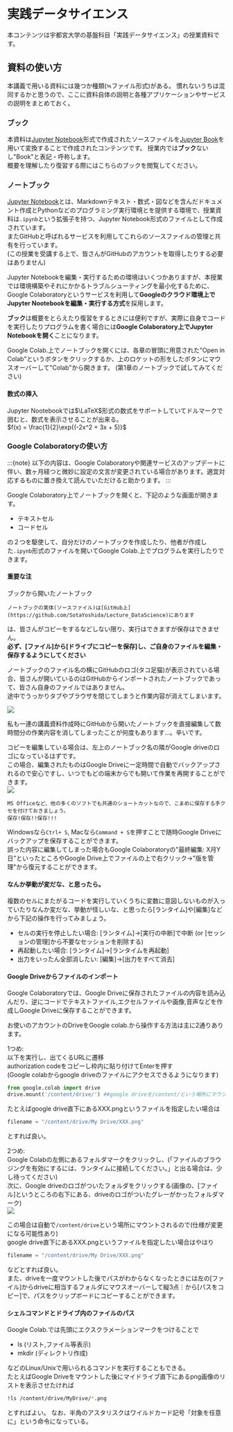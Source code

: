 # 実践データサイエンス

本コンテンツは宇都宮大学の基盤科目「実践データサイエンス」の授業資料です。


## 資料の使い方

本講義で用いる資料には幾つか種類(≒ファイル形式)がある。
慣れないうちは混同するかと思うので、ここに資料自体の説明と各種アプリケーションやサービスの説明をまとめておく。

### ブック
本資料は[Jupyter Notebook](https://github.com/jupyter/notebook)形式で作成されたソースファイルを[Jupyter Book](https://jupyterbook.org/en/stable/intro.html)を用いて変換することで作成されたコンテンツです。
授業内では**ブック**ないし"Book"と表記・呼称します。  
概要を理解したり復習する際にはこちらのブックを閲覧してください。

### ノートブック

[Jupyter Notebook](https://github.com/jupyter/notebook)とは、Markdownテキスト・数式・図などを含んだドキュメント作成とPythonなどのプログラミング実行環境とを提供する環境で、授業資料は`.ipynb`という拡張子を持つ、Jupyter Notebook形式のファイルとして作成されています。  
またGitHubと呼ばれるサービスを利用してこれらのソースファイルの管理と共有を行っています。  
(この授業を受講する上で、皆さんがGitHubのアカウントを取得したりする必要はありません)

Jupyter Notebookを編集・実行するための環境はいくつかありますが、本授業では環境構築やそれにかかるトラブルシューティングを最小化するために、Google Colaboratoryというサービスを利用して**Googleのクラウド環境上でJupyter Nootebookを編集・実行する方式**を採用します。

**ブック**は概要をとらえたり復習をするときには便利ですが、実際に自身でコードを実行したりプログラムを書く場合には**Google Colaboratory上でJupyter Notebookを開く**ことになります。

Google Colab.上でノートブックを開くには、各章の冒頭に用意された"Open in Colab"というボタンをクリックするか、上のロケットの形をしたボタンにマウスオーバーして"Colab"から開きます。
(第1章のノートブックで試してみてください)


#### 数式の挿入

Jupyter Nootebookでは$\LaTeX$形式の数式をサポートしていてドルマークで囲むと、数式を表示させることが出来る。  
$f(x) = \frac{1}{2}\exp{(-2x^2 + 3x + 5)}$

### Google Colaboratoryの使い方

:::{note}
以下の内容は、Google Colaboratoryや関連サービスのアップデートに伴い、数ヶ月経つと微妙に設定の文言が変更されている場合があります。適宜対応するものに置き換えて読んでいただけると助かります。
:::

Google Colaboratory上でノートブックを開くと、下記のような画面が開きます。
- テキストセル
- コードセル

の２つを駆使して、自分だけのノートブックを作成したり、他者が作成した`.ipynb`形式のファイルを開いてGoogle Colab.上でプログラムを実行したりできます。

#### 重要な注

ブックから開いたノートブック
```{margin}
ノートブックの実体(ソースファイル)は[GitHub上](https://github.com/SotaYoshida/Lecture_DataScience)にあります
```
は、皆さんがコピーをするなどしない限り、実行はできますが保存はできません。  
**必ず、[ファイル]から[ドライブにコピーを保存]し、ご自身のファイルを編集・保存するようにしてください**

ノートブックのファイル名の横にGitHubのロゴ(タコ足猫)が表示されている場合、皆さんが開いているのはGitHubからインポートされたノートブックであって、皆さん自身のファイルではありません。  
途中でうっかりタブやブラウザを閉じてしまうと作業内容が消えてしまいます。

![](https://drive.google.com/uc?export=view&id=1cs1XEAz0qbG2RtOqt1eIPGGiO9fngUE-)  


私も一連の講義資料作成時にGitHubから開いたノートブックを直接編集して数時間分の作業内容を消してしまったことが何度もあります...。辛いです。

コピーを編集している場合は、左上のノートブック名の隣がGoogle driveのロゴになっているはずです。  
この場合、編集されたものはGoogle Driveに一定時間で自動でバックアップされるので安心ですし、いつでもどの端末からでも開いて作業を再開することができます。  
![](https://drive.google.com/uc?export=view&id=1IibFQS1TVq6xDhG62AP9yG2Sy0c89Zut)


```{margin}
MS Officeなど、他の多くのソフトでも共通のショートカットなので、こまめに保存する手クセを付けておきましょう。
保存!保存!!保存!!!
```
Windowsなら`Ctrl+ S`, Macなら`Command + S`を押すことで随時Google Driveにバックアップを保存することができます。  
誤った内容に編集してしまった場合もGoogle Colaboratoryの"最終編集: X月Y日"といったところやGoogle Drive上でファイルの上で右クリック→"版を管理"から復元することができます。

#### なんか挙動が変だな、と思ったら。

複数のセルにまたがるコードを実行していくうちに変数に意図しないものが入っていたりなんか変だな、挙動が怪しいな、と思ったら[ランタイム]や[編集]などから下記の操作を行ってみましょう。

* セルの実行を停止したい場合: [ランタイム]→[実行の中断]で中断 (or [セッションの管理]から不要なセッションを削除する)
* 再起動したい場合: [ランタイム]→[ランタイムを再起動]
* 出力をいったん全部消したい: [編集]→[出力をすべて消去]

#### Google Driveからファイルのインポート

Google Colaboratoryでは、Google Driveに保存されたファイルの内容を読み込んだり、逆にコードでテキストファイル,エクセルファイルや画像,音声などを作成しGoogle Driveに保存することができます。

お使いのアカウントのDriveをGoogle colab.から操作する方法は主に2通りあります。

1つめ:  
以下を実行し、出てくるURLに遷移  
authorization codeをコピーし枠内に貼り付けてEnterを押す  
(Google colabからgoogle driveのファイルにアクセスできるようになります)

```Python
from google.colab import drive
drive.mount('/content/drive/') ##google driveを/content/という場所にマウント (２番めと整合するようにパスを選びましたが、マウントする場所は自由に選べます)
```

たとえばgoogle drive直下にあるXXX.pngというファイルを指定したい場合は
```Python
filename = "/content/drive/My Drive/XXX.png"
```
とすれば良い。

2つめ:  
Google Colabの左側にあるフォルダマークをクリックし、(「ファイルのブラウジングを有効にするには、ランタイムに接続してください。」と出る場合は、少し待ってください)  
次に、Google driveのロゴがついたフォルダをクリックする(画像の、[ファイル]というところの右下にある、driveのロゴがついたグレーがかったフォルダマーク)  
![](https://drive.google.com/uc?export=view&id=1RMjCaZN7emkVBqlYF-gFMcG8FRnw-9Xv)

この場合は自動で```/content/drive```という場所にマウントされるので(仕様が変更になる可能性あり)  
google drive直下にあるXXX.pngというファイルを指定したい場合はやはり
```Python
filename = "/content/drive/My Drive/XXX.png"
```
などとすれば良い。  
また、driveを一度マウントした後でパスがわからなくなったときには左の[ファイル]からdriveに相当するフォルダにマウスオーバーして縦3点$\vdots$から[パスをコピー]で、パスをクリップボードにコピーすることができます。


#### シェルコマンドとドライブ内のファイルのパス

Google Colab.では先頭にエクスクラメーションマークをつけることで
* ls (リスト,ファイル等表示)
* mkdir (ディレクトリ作成)

などのLinux/Unixで用いられるコマンドを実行することもできる。  
たとえばGoogle Driveをマウントした後にマイドライブ直下にあるpng画像のリストを表示させたければ
```bash
!ls /content/drive/MyDrive/*.png 
```
とすればよい。
なお、半角のアスタリスクはワイルドカード記号「対象を任意に」という命令になっている。


